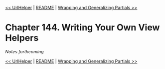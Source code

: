[&lt;&lt; UrlHelper](ch143-urlhelper.md) | [README](README.md) | [Wrapping and Generalizing Partials &gt;&gt;](ch145-wrapping-and-generalizing-partials.md)

# Chapter 144. Writing Your Own View Helpers

*Notes forthcoming*

[&lt;&lt; UrlHelper](ch143-urlhelper.md) | [README](README.md) | [Wrapping and Generalizing Partials &gt;&gt;](ch145-wrapping-and-generalizing-partials.md)
